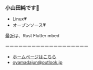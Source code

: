 <!--
### Hi there 👋
-->
### 小山田純です🍅
- Linux💗
- オープンソース💗

最近は、Rust Flutter mbed

ーーーーーーーーーーーーーーーーーーー
- [ホームページはこちら](https://oyajun.com)
- oyamadajun@outlook.jp

<!--
**oyajun/oyajun** is a ✨ _special_ ✨ repository because its `README.md` (this file) appears on your GitHub profile.

Here are some ideas to get you started:

- 🔭 I’m currently working on ...
- 🌱 I’m currently learning ...
- 👯 I’m looking to collaborate on ...
- 🤔 I’m looking for help with ...
- 💬 Ask me about ...
- 📫 How to reach me: ...
- 😄 Pronouns: ...
- ⚡ Fun fact: ...
-->

